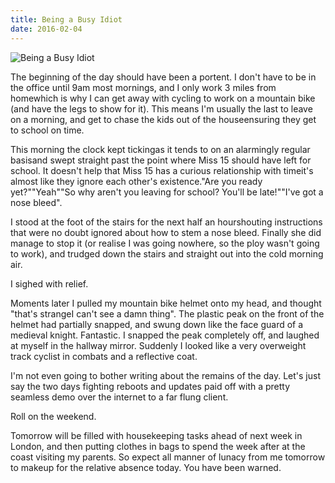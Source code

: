 ```yaml
---
title: Being a Busy Idiot
date: 2016-02-04
---
```


![Being a Busy Idiot](https://source.unsplash.com/FHnnjk1Yj7Y/1600x900)

The beginning of the day should have been a portent. I don't have to be in the office until 9am most mornings, and I only work 3 miles from homewhich is why I can get away with cycling to work on a mountain bike (and have the legs to show for it). This means I'm usually the last to leave on a morning, and get to chase the kids out of the houseensuring they get to school on time.

This morning the clock kept tickingas it tends to on an alarmingly regular basisand swept straight past the point where Miss 15 should have left for school. It doesn't help that Miss 15 has a curious relationship with timeit's almost like they ignore each other's existence."Are you ready yet?""Yeah""So why aren't you leaving for school? You'll be late!""I've got a nose bleed".

I stood at the foot of the stairs for the next half an hourshouting instructions that were no doubt ignored about how to stem a nose bleed. Finally she did manage to stop it (or realise I was going nowhere, so the ploy wasn't going to work), and trudged down the stairs and straight out into the cold morning air.

I sighed with relief.

Moments later I pulled my mountain bike helmet onto my head, and thought "that's strangeI can't see a damn thing". The plastic peak on the front of the helmet had partially snapped, and swung down like the face guard of a medieval knight. Fantastic. I snapped the peak completely off, and laughed at myself in the hallway mirror. Suddenly I looked like a very overweight track cyclist in combats and a reflective coat.

I'm not even going to bother writing about the remains of the day. Let's just say the two days fighting reboots and updates paid off with a pretty seamless demo over the internet to a far flung client.

Roll on the weekend.

Tomorrow will be filled with housekeeping tasks ahead of next week in London, and then putting clothes in bags to spend the week after at the coast visiting my parents. So expect all manner of lunacy from me tomorrow to makeup for the relative absence today. You have been warned.